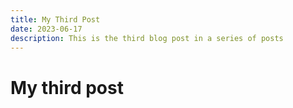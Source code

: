 ```yaml
---
title: My Third Post
date: 2023-06-17
description: This is the third blog post in a series of posts
---
```


# My third post
